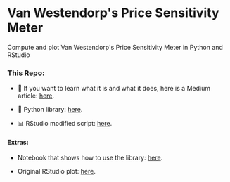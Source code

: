 # Van Westendorp's Price Sensitivity Meter
Compute and plot Van Westendorp's Price Sensitivity Meter in Python and RStudio

### This Repo:

* 📖 If you want to learn what it is and what it does, here is a Medium article: [here](https://medium.com/@vivianamarquez/van-westendorps-price-sensitivity-meter-using-python-and-rstudio-67941ae51ad0).

* 🐍 Python library: [here](https://github.com/vivianamarquez/Van-Westendorp-Price-Sensitivity-Meter/blob/master/VanWestendorp_PriceSensitivityMeter.py).

* 📊 RStudio modified script: [here](https://github.com/vivianamarquez/Van-Westendorp-Price-Sensitivity-Meter/blob/master/VW%20PMS.Rmd).

#### Extras:

* Notebook that shows how to use the library: [here](https://nbviewer.jupyter.org/github/vivianamarquez/Van-Westendorp-Price-Sensitivity-Meter/blob/master/Notebook%20Library%20Test.ipynb).

* Original RStudio plot: [here](https://cran.rstudio.com/web/packages/pricesensitivitymeter/vignettes/visualizing-psm-results.html).
